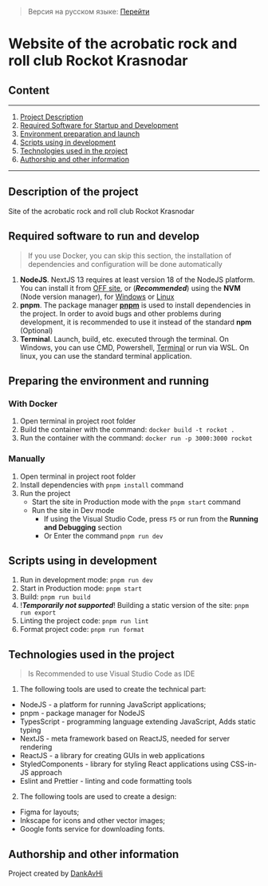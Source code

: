 > Версия на русском языке: [Перейти](README.RUS.md)

# Website of the acrobatic rock and roll club Rockot Krasnodar

## Content

---

1. [Project Description](#description-of-the-project)
2. [Required Software for Startup and Development](#required-software-to-run-and-develop)
3. [Environment preparation and launch](#preparing-the-environment-and-running)
4. [Scripts using in development](#scripts-using-in-development)
5. [Technologies used in the project](#technologies-used-in-the-project)
6. [Authorship and other information](#authorship-and-other-information)

---

## Description of the project

Site of the acrobatic rock and roll club Rockot Krasnodar

## Required software to run and develop

> If you use Docker, you can skip this section, the installation of dependencies and configuration will be done automatically

1. **NodeJS**. NextJS 13 requires at least version 18 of the NodeJS platform.
   You can install it from [OFF site](https://nodejs.org/en/),
   or (_**Recommended**_) using the **NVM** (Node version manager),
   for [Windows](https://github.com/coreybutler/nvm-windows) or [Linux](https://github.com/nvm-sh/nvm)
2. **pnpm**. The package manager [**pnpm**](https://pnpm.io/) is used to install dependencies in the project.
   In order to avoid bugs and other problems during development, it is recommended to use it instead of the standard **npm** (Optional)
3. **Terminal**. Launch, build, etc. executed through the terminal.
   On Windows, you can use CMD, Powershell, [Terminal](https://apps.microsoft.com/store/detail/windows-terminal/9N0DX20HK701?hl=en-us&gl=en) or run via WSL.
   On linux, you can use the standard terminal application.

## Preparing the environment and running

### With Docker

1. Open terminal in project root folder
2. Build the container with the command: `docker build -t rockot .`
3. Run the container with the command: `docker run -p 3000:3000 rockot`

### Manually

1. Open terminal in project root folder
2. Install dependencies with `pnpm install` command
3. Run the project
    - Start the site in Production mode with the `pnpm start` command
    - Run the site in Dev mode
        - If using the Visual Studio Code, press `F5` or run from the **Running and Debugging** section
        - Or Enter the command `pnpm run dev`

## Scripts using in development

1. Run in development mode: `pnpm run dev`
2. Start in Production mode: `pnpm start`
3. Build: `pnpm run build`
4. !_**Temporarily not supported**_! Building a static version of the site: `pnpm run export`
5. Linting the project code: `pnpm run lint`
6. Format project code: `pnpm run format`

## Technologies used in the project

> Is Recommended to use Visual Studio Code as IDE

1. The following tools are used to create the technical part:

-   NodeJS - a platform for running JavaScript applications;
-   pnpm - package manager for NodeJS
-   TypesScript - programming language extending JavaScript, Adds static typing
-   NextJS - meta framework based on ReactJS, needed for server rendering
-   ReactJS - a library for creating GUIs in web applications
-   StyledComponents - library for styling React applications using CSS-in-JS approach
-   Eslint and Prettier - linting and code formatting tools

2. The following tools are used to create a design:

-   Figma for layouts;
-   Inkscape for icons and other vector images;
-   Google fonts service for downloading fonts.

## Authorship and other information

Project created by [DankAvHi](https://github.com/DankAvHi)
